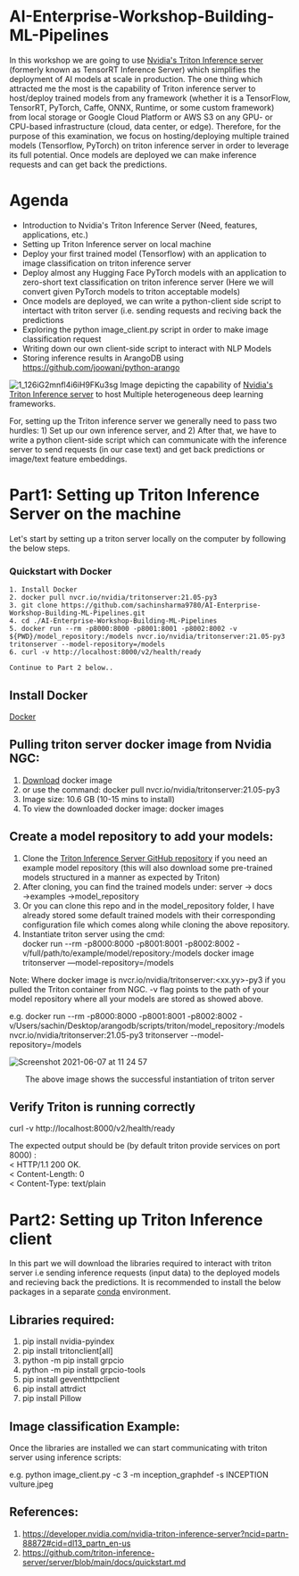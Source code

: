 # AI-Enterprise-Workshop-Building-ML-Pipelines
In this workshop we are going to use [Nvidia's Triton Inference server](https://developer.nvidia.com/nvidia-triton-inference-server?ncid=partn-88872#cid=dl13_partn_en-us) (formerly known as TensorRT Inference Server) 
which simplifies the deployment of AI models at scale in production. The one thing which attracted me the most is the capability of Triton inference server to host/deploy trained models from any framework (whether it is a TensorFlow, TensorRT, PyTorch, Caffe, ONNX, Runtime, or some custom framework) from local storage or Google Cloud Platform or AWS S3 on any GPU- or CPU-based infrastructure (cloud, data center, or edge). Therefore, for the purpose of this examination, we focus on hosting/deploying multiple trained models (Tensorflow, PyTorch) on triton inference server in order to leverage its full potential. Once models are deployed we can make inference requests and can get back the predictions. 

# Agenda
<ul> 
<li> Introduction to Nvidia's Triton Inference Server (Need, features, applications, etc.) </li> 
<li> Setting up Triton Inference server on local machine </li> 
<li> Deploy your first trained model (Tensorflow) with an application to image classification on triton inference server </li> 
<li> Deploy almost any Hugging Face PyTorch models with an application to zero-short text classification on triton inference server (Here we will convert given PyTorch models to triton acceptable models) </li> 
<li> Once models are deployed, we can write a python-client side script to intertact with triton server (i.e. sending requests and reciving back the predictions </li> 
<li>  Exploring the python image_client.py script in order to make image classification request </li> 
<li> Writing down our own client-side script to interact with NLP Models </li> 
<li> Storing inference results in ArangoDB using <a href="#">https://github.com/joowani/python-arango </a> 
</ul>



![1_126iG2mnfl4i6iH9FKu3sg](https://user-images.githubusercontent.com/40523048/120965914-c4a98380-c765-11eb-86f0-eb2ce2574e97.png)
Image depicting the capability of [Nvidia's Triton Inference server](https://developer.nvidia.com/nvidia-triton-inference-server?ncid=partn-88872#cid=dl13_partn_en-us) to host Multiple heterogeneous deep learning frameworks.

For, setting up the Triton inference server we generally need to pass two hurdles: 1) Set up our own inference server, and 2) After that, we have to write a python client-side script which can communicate with the inference server to send requests (in our case text) and get back predictions or image/text feature embeddings.

# Part1: Setting up Triton Inference Server on the machine
Let's start by setting up a triton server locally on the computer by following the below steps.

### Quickstart with Docker
```
1. Install Docker
2. docker pull nvcr.io/nvidia/tritonserver:21.05-py3
3. git clone https://github.com/sachinsharma9780/AI-Enterprise-Workshop-Building-ML-Pipelines.git
4. cd ./AI-Enterprise-Workshop-Building-ML-Pipelines
5. docker run --rm -p8000:8000 -p8001:8001 -p8002:8002 -v ${PWD}/model_repository:/models nvcr.io/nvidia/tritonserver:21.05-py3 tritonserver --model-repository=/models
6. curl -v http://localhost:8000/v2/health/ready

Continue to Part 2 below..
```

## Install Docker
[Docker](https://docs.docker.com/get-docker/)

## Pulling triton server docker image from Nvidia NGC:
1. [Download](https://ngc.nvidia.com/catalog/containers/nvidia:tritonserver/) docker image
2. or use the command: docker pull nvcr.io/nvidia/tritonserver:21.05-py3
3. Image size: 10.6 GB (10-15 mins to install) 
4. To view the downloaded docker image: docker images

## Create a model repository to add your models:
1. Clone the [Triton Inference Server GitHub repository](https://github.com/triton-inference-server/server.git
) if you need an example model repository (this will also download some pre-trained models structured in a manner as expected by Triton)
2. After cloning, you can find the trained models under: server → docs →examples →model_repository
3. Or you can clone this repo and in the model_repository folder, I have already stored some default trained models with their corresponding configuration file which comes along while cloning the above repository.
4. Instantiate triton server using the cmd: </br>
docker run --rm -p8000:8000 -p8001:8001 -p8002:8002 -v/full/path/to/example/model/repository:/models docker image tritonserver —model-repository=/models

Note: Where docker image is nvcr.io/nvidia/tritonserver:<xx.yy>-py3 if you pulled the Triton container from NGC. -v flag points to the path of your model repository where all your models are stored as showed above.

e.g. docker run  --rm -p8000:8000 -p8001:8001 -p8002:8002 -v/Users/sachin/Desktop/arangodb/scripts/triton/model_repository:/models nvcr.io/nvidia/tritonserver:21.05-py3 tritonserver --model-repository=/models 


![Screenshot 2021-06-07 at 11 24 57](https://user-images.githubusercontent.com/40523048/120992588-0ac11000-c783-11eb-8fdb-43404f52f97b.png)
<center>The above image shows the successful instantiation of triton server</center>

## Verify Triton is running correctly

curl -v http://localhost:8000/v2/health/ready

The expected output should be (by default triton provide services on port 8000) : <br/>
< HTTP/1.1 200 OK. <br/>
< Content-Length: 0 <br/>
< Content-Type: text/plain <br/>


# Part2: Setting up Triton Inference client
In this part we will download the libraries required to interact with triton server i.e sending inference requests (input data) to the deployed models and recieving back the predictions.
It is recommended to install the below packages in a separate [conda](https://docs.conda.io/projects/conda/en/latest/index.html) environment.
## Libraries required:
  1. pip install nvidia-pyindex
  2. pip install tritonclient[all]
  3. python -m pip install grpcio
  4. python -m pip install grpcio-tools
  5. pip install geventhttpclient
  6. pip install attrdict
  7. pip install Pillow

## Image classification Example:
Once the libraries are installed we can start communicating with triton server using inference scripts:

e.g. python image_client.py -c 3  -m inception_graphdef -s INCEPTION vulture.jpeg

## References:
1. https://developer.nvidia.com/nvidia-triton-inference-server?ncid=partn-88872#cid=dl13_partn_en-us
2. https://github.com/triton-inference-server/server/blob/main/docs/quickstart.md

